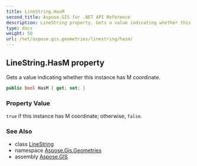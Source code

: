 ```yaml
---
title: LineString.HasM
second_title: Aspose.GIS for .NET API Reference
description: LineString property. Gets a value indicating whether this instance has M coordinate
type: docs
weight: 50
url: /net/aspose.gis.geometries/linestring/hasm/
---
```

## LineString.HasM property

Gets a value indicating whether this instance has M coordinate.

```csharp
public bool HasM { get; set; }
```

### Property Value

`true` if this instance has M coordinate; otherwise, `false`.

### See Also

* class [LineString](../)
* namespace [Aspose.Gis.Geometries](../../linestring/)
* assembly [Aspose.GIS](../../../)


